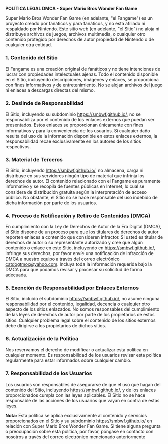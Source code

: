 **POLÍTICA LEGAL DMCA - Super Mario Bros Wonder Fan Game**

Super Mario Bros Wonder Fan Game (en adelante, "el Fangame") es un proyecto creado por fanáticos y para fanáticos, y no está afiliado ni respaldado por Nintendo. Este sitio web (en adelante, "el Sitio") no aloja ni distribuye archivos de juegos, archivos multimedia, o cualquier otro contenido protegido por derechos de autor propiedad de Nintendo o de cualquier otra entidad.

### 1. **Contenido del Sitio**
El Fangame es una creación original de fanáticos y no tiene intenciones de lucrar con propiedades intelectuales ajenas. Todo el contenido disponible en el Sitio, incluyendo descripciones, imágenes y enlaces, se proporciona con fines informativos y de entretenimiento. No se alojan archivos del juego ni enlaces a descargas directas del mismo.

### 2. **Deslinde de Responsabilidad**
El Sitio, incluyendo su subdominio https://smbwf.github.io/, no se responsabiliza por el contenido de los enlaces externos que puedan ser presentados. Estos enlaces se proporcionan únicamente con fines informativos y para la conveniencia de los usuarios. Si cualquier daño resulta del uso de la información disponible en estos enlaces externos, la responsabilidad recae exclusivamente en los autores de los sitios respectivos.

### 3. **Material de Terceros**
El Sitio, incluyendo https://smbwf.github.io/, no almacena, carga ni distribuye en sus servidores ningún tipo de material que infrinja los derechos de autor. El contenido relacionado con el Fangame es puramente informativo y se recopila de fuentes públicas en Internet, lo cual se considera de distribución gratuita según la interpretación de acceso público. No obstante, el Sitio no se hace responsable del uso indebido de dicha información por parte de los usuarios.

### 4. **Proceso de Notificación y Retiro de Contenidos (DMCA)**
En cumplimiento con la Ley de Derechos de Autor de la Era Digital (DMCA), el Sitio dispone de un proceso para que los titulares de derechos de autor reporten enlaces a contenido que consideren infractor. Si usted es titular de derechos de autor o su representante autorizado y cree que algún contenido o enlace en este Sitio, incluyendo en https://smbwf.github.io/, infringe sus derechos, por favor envíe una notificación de infracción de DMCA a nuestro equipo a través del correo electrónico [catdogtmox@yahoo.com](mailto:catdogtmox@yahoo.com). Incluya toda la información requerida bajo la DMCA para que podamos revisar y procesar su solicitud de forma adecuada.

### 5. **Exención de Responsabilidad por Enlaces Externos**
El Sitio, incluido el subdominio https://smbwf.github.io/, no asume ninguna responsabilidad por el contenido, legalidad, decencia o cualquier otro aspecto de los sitios enlazados. No somos responsables del cumplimiento de las leyes de derechos de autor por parte de los propietarios de estos sitios. Cualquier problema legal sobre el contenido de los sitios externos debe dirigirse a los propietarios de dichos sitios.

### 6. **Actualización de la Política**
Nos reservamos el derecho de modificar o actualizar esta política en cualquier momento. Es responsabilidad de los usuarios revisar esta política regularmente para estar informados sobre cualquier cambio.

### 7. **Responsabilidad de los Usuarios**
Los usuarios son responsables de asegurarse de que el uso que hagan del contenido del Sitio, incluyendo https://smbwf.github.io/, y de los enlaces proporcionados cumpla con las leyes aplicables. El Sitio no se hace responsable de las acciones de los usuarios que vayan en contra de estas leyes.

**Nota:** Esta política se aplica exclusivamente al contenido y servicios proporcionados en el Sitio y su subdominio https://smbwf.github.io/ en relación con Super Mario Bros Wonder Fan Game. Si tiene alguna pregunta o preocupación sobre esta política, por favor, póngase en contacto con nosotros a través del correo electrónico mencionado anteriormente
